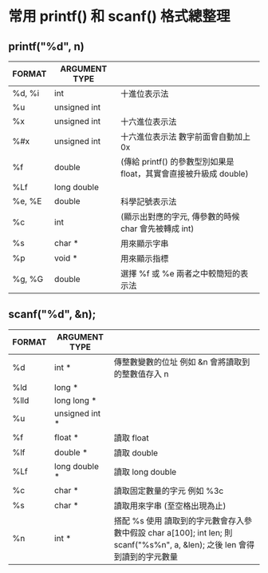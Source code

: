 # 常用 printf() 和 scanf() 格式總整理 #

## printf("%d", n) ##
|FORMAT |ARGUMENT TYPE||
| ------ | ----------- |-------------------|
|%d, %i |     int     |        十進位表示法  |
|%u       |   unsigned int  |
|%x        |  unsigned int    |十六進位表示法 | 
|%#x       |  unsigned int   | 十六進位表示法 數字前面會自動加上 0x  |
|%f         | double        |  (傳給  printf() 的參數型別如果是 float，其實會直接被升級成 double)  |
|%Lf        | long double  ||
|%e, %E     | double          |科學記號表示法  |
|%c         | int             |(顯示出對應的字元, 傳參數的時候 char 會先被轉成 int)  |
|%s         | char *          |用來顯示字串   |
|%p         | void *         | 用來顯示指標   |
|%g, %G     | double        |  選擇 %f 或 %e 兩者之中較簡短的表示法|      

## scanf("%d", &n); ##  
|FORMAT |     ARGUMENT TYPE||
| ------ | ----------- |-------------------|
|%d          |int *           |傳整數變數的位址  例如 &n   會將讀取到的整數值存入 n  |
|%ld         |long *   ||
|%lld        |long long *  ||
|%u          |unsigned int *||
|%f          |float *        | 讀取 float  |
|%lf         |double *       | 讀取 double  |
|%Lf         |long double *  | 讀取 long double  |
|%c          |char *         | 讀取固定數量的字元  例如 %3c  |
|%s          |char *          |讀取用來字串 (至空格出現為止)   |
|%n          |int *           |搭配 %s 使用  讀取到的字元數會存入參數中假設 char a[100]; int len; 則 scanf("%s%n", a, &len); 之後 len 會得到讀到的字元數量|

